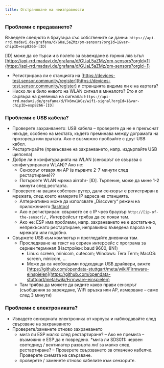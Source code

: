 ```yaml
---
title: Отстраняване на неизправности
---
```


### Проблеми с предаването?
Въведете следното в браузъра със собствените си данни:
`https://api-rrd.madavi.de/grafana/d/GUaL5aZMz/pm-sensors?orgId=1&var-chipID=esp8266-[ID]`

[ID] може да се търси и в полето за въвеждане в горния ляв ъгъл [https://api-rrd.madavi.de/grafana/d/GUaL5aZMz/pm-sensors?orgId=1](https://api-rrd.madavi.de/grafana/d/GUaL5aZMz/pm-sensors?orgId=1)

* Регистрирана ли е станцията на [https://devices-test.sensor.community/register](https://devices-test.sensor.community/register) и странцията видима ли е на картата?
* Ниско ли е било нивото на WLAN сигнал в миналото?
    Ето я от сървъра на дневника на сигнала: `https://api-rrd.madavi.de/grafana/d/Fk6mw1WGz/wifi-signal?orgId=1&var-chipID=esp8266-[ID]`
        

### Проблеми с USB кабела?
* Проверете захранването: USB кабела – проверете да не е прекъснат някъде, особено на местата, където преминава между дограмата на прозореца или вратата. Ако е възможно пробвайте с друг USB кабел.
* Рестартирайте (прекъсване на захранването, напр. издърпайте USB щепсела)
* Добре ли е конфигурацията на WLAN (сензорът се свързва с конфигурираната WLAN)? Ако не:
    * Сензорът отваря ли AP (в първите 2-7 минути след рестартиране)??
    * Потърсете WLAN мрежа airrohr- [ID]. Търпение, може да мине 1-2 минути след рестарта.
* Проверете на вашия собствен рутер, дали сензорът е регистриран в мрежата, след което намерите IP адреса на станцията. 
    * Алтернативно може да използвате „Discovery“ режим на приложението [flashtool](https://github.com/opendata-stuttgart/airrohr-firmware-flasher//)
    * Ако е регистриран: свържете се с IP чрез браузър `http://[ip-of-the-sensor]/`., Интерфейсът трябва да се появи там. 
    * Ако не: ESP има проблеми, напр. захранването не е достатъчно, непрекъснато рестартиране, неправилно въведена парола на мрежата или подобно.
* Свържете USB към компютър и прегледайте дневника там. 
    * Проследяване на текст на сериен интерфейс с програма за сериен терминал (Настройки: baud 9600, 8N1)
        * Linux: screen, minicom, cutecom; Windows: Tera Term; MacOS: screen, minicom, ...
        * Може да са необходими подходящи USB драйвери, вижте [https://github.com/opendata-stuttgart/meta/wiki/Firmware-einspielen](https://github.com/opendata-stuttgart/meta/wiki/Firmware-einspielen)                                                                                                                                                                                                                                                                                                                      
    * Там трябва да можете да видите какво прави сензорът (съобщения за зареждане, WiFi връзка или AP, измерване – само след 3 минути)

### Проблеми с електрониката?
* Извадете сензорната електроника от корпуса и наблюдавайте след свързване на захранването
* Проверете/заменете отново захранването
    * мига ли ESP малко след рестартиране? – Ако не премига – възможно е ESP да е повредено.
    *мига ли SDS011: червен светодиод / вентилатор развърта ли/ за малко след рестартиране? – Проверете свързването за откачено кабелче. Проверете схемата на свързване.
    * проверете / заменете отново кабелите към сензорите.
